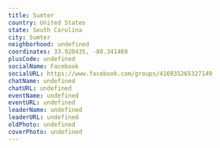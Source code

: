 ```yaml
---
title: Sumter
country: United States
state: South Carolina
city: Sumter
neighborhood: undefined
coordinates: 33.920435, -80.341469
plusCode: undefined
socialName: Facebook
socialURL: https://www.facebook.com/groups/416935265327149
chatName: undefined
chatURL: undefined
eventName: undefined
eventURL: undefined
leaderName: undefined
leaderURL: undefined
oldPhoto: undefined
coverPhoto: undefined
---
```

